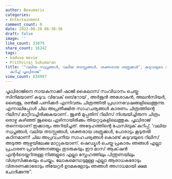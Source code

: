 ```yaml
---
author: Beaumaris
categories:
- Entertainment
comment_count: 0
date: 2022-06-28 06:36:56
draft: false
image: ''
like_count: 33079
share_count: 16242
tags:
- kaduva movie
- Prithviraj Sukumaran
title: '"വലിയ സ്വപ്നങ്ങൾ, വലിയ തടസ്സങ്ങൾ, ശക്തരായ ശത്രുക്കൾ", കടുവയുടെ റിലീസ് മാറ്റിവച്ചതിനെ
  കുറിച്ച് പൃഥ്വിരാജ്'
view_count: 834997
---
```


പൃഥ്വിരാജിനെ നായകനാക്കി ഷാജി കൈലാസ് സംവിധാനം ചെയ്ത സിനിമയാണ് കടുവ. വിവേക് ഒബ്‌റോയ് , അർജുൻ അശോകൻ, അലൻസിയർ, ബൈജു, രൺജി പണിക്കർ എന്നിവരും ചിത്രത്തിൽ പ്രധാനവേഷങ്ങളിലെത്തുന്നു. എന്നാലിപ്പോൾ ചില അപ്രതീക്ഷിത സാഹചര്യങ്ങൾ കാരണം ചിത്രത്തിന്റെ റിലീസ് മാറ്റിവച്ചിരിക്കുകയാണ്.. ജൂൺ മുപ്പതിന് റിലീസ് നിശ്ചയിച്ചിരുന്ന ചിത്രം ഒരാഴ്ച കഴിഞ്ഞ് ജൂലൈ ഏഴിനായിരിക്കും തിയറ്ററുകളിലെത്തുക. പൃഥ്വിരാജ് തന്നെയാണ് ഇക്കാര്യം അറിയിച്ചത്. അദ്ദേഹത്തിന്റെ ഫേസ്ബുക് കുറിപ്പ്. ‘വലിയ സ്വപ്നങ്ങൾ, വലിയ തടസ്സങ്ങൾ, ശക്തരായ ശത്രുക്കൾ, പോരാട്ടം കൂടുതൽ കഠിനമാണ്! ചില അപ്രവചനീയ സാഹചര്യങ്ങൾ കൊണ്ട് കടുവയുടെ റിലീസ് അടുത്ത ആഴ്ചയിലേക്കു മാറ്റുകയാണ്. ഷെഡ്യൂൾ ചെയ്ത പ്രകാരം ഞങ്ങൾ എല്ലാ പ്രചാരണ പ്രവർത്തനങ്ങളും തുടരുകയും ഈ മാസ് ആക്‌ഷൻ എന്റർടെയ്നറിനുള്ള നിങ്ങളുടെ എല്ലാ സ്നേഹത്തിലും പിന്തുണയിലും വിശ്വസിക്കുകയും ചെയ്യും. ലോകമെമ്പാടുമുള്ള എല്ലാ ആരാധകരോടും വിതരണക്കാരോടും തിയേറ്റർ ഉടമകളോടും ഞങ്ങൾ അഗാധമായി ക്ഷമ ചോദിക്കുന്നു’’.